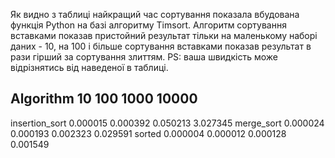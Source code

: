 Як видно з таблиці найкращий час сортування показала вбудована функція Python на базі алгоритму Timsort. Алгоритм сортування вставками показав пристойний результат тільки на маленькому наборі даних - 10, на 100 і більше сортування вставками показав результат в рази гірший за сортування злиттям.
PS: ваша швидкість може відрізнятись від наведеної в таблиці.

Algorithm           10         100         1000       10000
---------------------------------------------------------------
insertion_sort   0.000015    0.000392    0.050213    3.027345
merge_sort       0.000024    0.000193    0.002323    0.029591
sorted           0.000004    0.000012    0.000128    0.001549